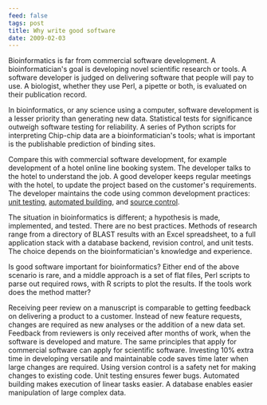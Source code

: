 ```yaml
---
feed: false
tags: post
title: Why write good software
date: 2009-02-03
---
```


Bioinformatics is far from commercial software development. A
bioinformatician's goal is developing novel scientific research or tools. A
software developer is judged on delivering software that people will pay to
use. A biologist, whether they use Perl, a pipette or both, is evaluated on
their publication record.

In bioinformatics, or any science using a computer, software development is a
lesser priority than generating new data. Statistical tests for significance
outweigh software testing for reliability. A series of Python scripts for
interpreting Chip-chip data are a bioinformatician's tools; what is important
is the publishable prediction of binding sites.

Compare this with commercial software development, for example development of a
hotel online line booking system. The developer talks to the hotel to
understand the job. A good developer keeps regular meetings with the hotel, to
update the project based on the customer's requirements. The developer
maintains the code using common development practices: [unit testing][unit],
[automated building][build], and [source control][source].

The situation in bioinformatics is different; a hypothesis is made,
implemented, and tested. There are no best practices. Methods of research range
from a directory of BLAST results with an Excel spreadsheet, to a full
application stack with a database backend, revision control, and unit tests.
The choice depends on the bioinformatician's knowledge and experience.

Is good software important for bioinformatics? Either end of the above scenario
is rare, and a middle approach is a set of flat files, Perl scripts to parse
out required rows, with R scripts to plot the results. If the tools work does
the method matter?

Receiving peer review on a manuscript is comparable to getting feedback on
delivering a product to a customer. Instead of new feature requests, changes
are required as new analyses or the addition of a new data set. Feedback from
reviewers is only received after months of work, when the software is developed
and mature. The same principles that apply for commercial software can apply
for scientific software. Investing 10% extra time in developing versatile and
maintainable code saves time later when large changes are required. Using
version control is a safety net for making changes to existing code. Unit
testing ensures fewer bugs. Automated building makes execution of linear tasks
easier. A database enables easier manipulation of large complex data.

[fisher]: http://en.wikipedia.org/wiki/Fisher%27s_exact_test
[unit]: http://en.wikipedia.org/wiki/Unit_testing
[build]: http://en.wikipedia.org/wiki/Build_Automation
[source]: http://en.wikipedia.org/wiki/Revision_control
